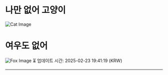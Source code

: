 
# 나만 없어 고양이

![Cat Image](https://cdn2.thecatapi.com/images/9uc.jpg)

# 여우도 없어
![Fox Image](https://randomfox.ca/images/34.jpg)
⏳ 업데이트 시간: 2025-02-23 19:41:19 (KRW)

---
